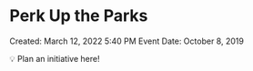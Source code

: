 # Perk Up the Parks

Created: March 12, 2022 5:40 PM
Event Date: October 8, 2019

<aside>
💡 Plan an initiative here!

</aside>
